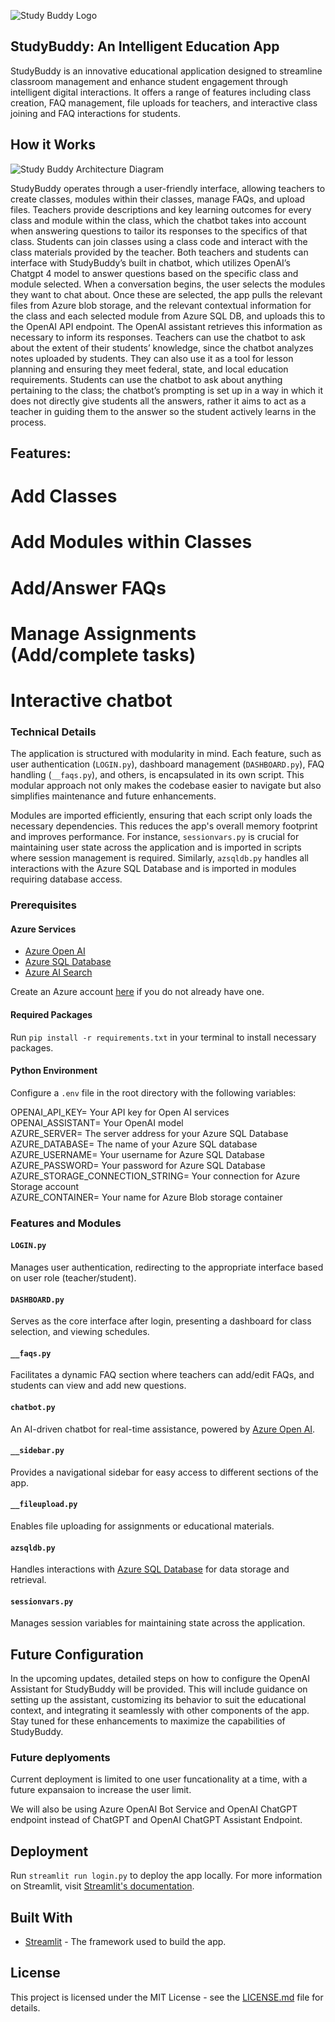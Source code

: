 ![Study Buddy Logo](StudyBuddyLogo.png)
## StudyBuddy: An Intelligent Education App

StudyBuddy is an innovative educational application designed to streamline classroom management and enhance student engagement through intelligent digital interactions. It offers a range of features including class creation, FAQ management, file uploads for teachers, and interactive class joining and FAQ interactions for students.

## How it Works
![Study Buddy Architecture Diagram](Overview.png)

StudyBuddy operates through a user-friendly interface, allowing teachers to create classes, modules within their classes, manage FAQs, and upload files.
Teachers provide descriptions and key learning outcomes for every class and module within the class, which the chatbot takes into account when answering questions to tailor its responses to the specifics of that class.
Students can join classes using a class code and interact with the class materials provided by the teacher. Both teachers and students can interface with StudyBuddy’s built in chatbot, which utilizes OpenAI’s Chatgpt 4 model to answer questions based on the specific class and module selected.
When a conversation begins, the user selects the modules they want to chat about. Once these are selected, the app pulls the relevant files from Azure blob storage, and the relevant contextual information for the class and each selected module from Azure SQL DB, and uploads this to the OpenAI API endpoint. The OpenAI assistant retrieves this information as necessary to inform its responses.
Teachers can use the chatbot to ask about the extent of their students’ knowledge, since the chatbot analyzes notes uploaded by students. They can also use it as a tool for lesson planning and ensuring they meet federal, state, and local education requirements. Students can use the chatbot to ask about anything pertaining to the class; the chatbot’s prompting is set up in a way in which it does not directly give students all the answers, rather it aims to act as a teacher in guiding them to the answer so the student actively learns in the process.

## Features:
# Add Classes
# Add Modules within Classes
# Add/Answer FAQs
# Manage Assignments (Add/complete tasks)
# Interactive chatbot 

### Technical Details

The application is structured with modularity in mind. Each feature, such as user authentication (`LOGIN.py`), dashboard management (`DASHBOARD.py`), FAQ handling (`__faqs.py`), and others, is encapsulated in its own script. This modular approach not only makes the codebase easier to navigate but also simplifies maintenance and future enhancements.

Modules are imported efficiently, ensuring that each script only loads the necessary dependencies. This reduces the app's overall memory footprint and improves performance. For instance, `sessionvars.py` is crucial for maintaining user state across the application and is imported in scripts where session management is required. Similarly, `azsqldb.py` handles all interactions with the Azure SQL Database and is imported in modules requiring database access.

### Prerequisites

#### Azure Services
- [Azure Open AI](https://azure.microsoft.com/en-us/services/cognitive-services/openai-service/)
- [Azure SQL Database](https://azure.microsoft.com/en-us/services/sql-database/)
- [Azure AI Search](https://azure.microsoft.com/en-us/services/search/)

Create an Azure account [here](https://azure.microsoft.com) if you do not already have one.

#### Required Packages
Run `pip install -r requirements.txt` in your terminal to install necessary packages.

#### Python Environment
Configure a `.env` file in the root directory with the following variables:

OPENAI_API_KEY= Your API key for Open AI services  
OPENAI_ASSISTANT= Your OpenAI model   
AZURE_SERVER= The server address for your Azure SQL Database  
AZURE_DATABASE= The name of your Azure SQL database  
AZURE_USERNAME= Your username for Azure SQL Database  
AZURE_PASSWORD= Your password for Azure SQL Database  
AZURE_STORAGE_CONNECTION_STRING= Your connection for Azure Storage account  
AZURE_CONTAINER= Your name for Azure Blob storage container  

### Features and Modules

#### `LOGIN.py`
Manages user authentication, redirecting to the appropriate interface based on user role (teacher/student).

#### `DASHBOARD.py`
Serves as the core interface after login, presenting a dashboard for class selection, and viewing schedules.

#### `__faqs.py`
Facilitates a dynamic FAQ section where teachers can add/edit FAQs, and students can view and add new questions.

#### `chatbot.py`
An AI-driven chatbot for real-time assistance, powered by [Azure Open AI](https://azure.microsoft.com/en-us/services/cognitive-services/openai-service/).

#### `__sidebar.py`
Provides a navigational sidebar for easy access to different sections of the app.

#### `__fileupload.py`
Enables file uploading for assignments or educational materials.

#### `azsqldb.py`
Handles interactions with [Azure SQL Database](https://azure.microsoft.com/en-us/services/sql-database/) for data storage and retrieval.

#### `sessionvars.py`
Manages session variables for maintaining state across the application.

## Future Configuration

In the upcoming updates, detailed steps on how to configure the OpenAI Assistant for StudyBuddy will be provided. This will include guidance on setting up the assistant, customizing its behavior to suit the educational context, and integrating it seamlessly with other components of the app. Stay tuned for these enhancements to maximize the capabilities of StudyBuddy.

### Future deplyoments

Current deployment is limited to one user funcationality at a time, with a future expansaion to increase the user limit. 

We will also be using Azure OpenAI Bot Service and OpenAI ChatGPT endpoint instead of ChatGPT and OpenAI ChatGPT Assistant Endpoint.

## Deployment

Run `streamlit run login.py` to deploy the app locally. For more information on Streamlit, visit [Streamlit's documentation](https://docs.streamlit.io).

## Built With

- [Streamlit](https://streamlit.io) - The framework used to build the app.

## License

This project is licensed under the MIT License - see the [LICENSE.md](LICENSE.md) file for details.

